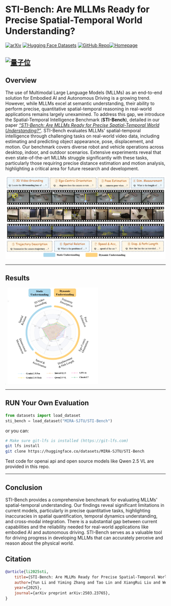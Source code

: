 # STI-Bench: Are MLLMs Ready for Precise Spatial-Temporal World Understanding?

[![arXiv](https://img.shields.io/badge/arXiv-2503.23765-b31b1b.svg)](https://arxiv.org/abs/2503.23765) [![Hugging Face Datasets](https://img.shields.io/badge/%F0%9F%A4%97%20Hugging%20Face-Dataset-blue)](https://huggingface.co/datasets/MIRA-SJTU/STI-Bench) [![GitHub Repo](https://img.shields.io/badge/GitHub-Code-lightgrey)](https://github.com/MIRA-SJTU/STI-Bench)[![Homepage](https://img.shields.io/badge/Homepage-STI--Bench-brightgreen)](https://mira-sjtu.github.io/STI-Bench.io/)

[![量子位](https://img.shields.io/badge/量子位-red)](https://mp.weixin.qq.com/s/yIRoyI1HbChLZv4GuvI7BQ)
---

## Overview

The use of Multimodal Large Language Models (MLLMs) as an end-to-end solution for Embodied AI and Autonomous Driving is a growing trend. However, while MLLMs excel at semantic understanding, their ability to perform precise, quantitative spatial-temporal reasoning in real-world applications remains largely unexamined. To address this gap, we introduce the Spatial-Temporal Intelligence Benchmark (**STI-Bench**), detailed in our paper [*“STI-Bench: Are MLLMs Ready for Precise Spatial-Temporal World Understanding?”*](https://arxiv.org/abs/2503.23765). STI-Bench evaluates MLLMs' spatial-temporal intelligence through challenging tasks on real-world video data, including estimating and predicting object appearance, pose, displacement, and motion. Our benchmark covers diverse robot and vehicle operations across desktop, indoor, and outdoor scenarios. Extensive experiments reveal that even state-of-the-art MLLMs struggle significantly with these tasks, particularly those requiring precise distance estimation and motion analysis, highlighting a critical area for future research and development.

![Cover Image](assets/images/cover.jpg)

---

## Results

<img src="assets/images/results.jpg" alt="Main Results Table" style="zoom: 2.55%;" /> <img src="assets/images/radar.jpg" alt="Radar Chart Results" style="zoom: 30%;" />

---
## RUN Your Own Evaluation

```python
from datasets import load_dataset
sti_bench = load_dataset("MIRA-SJTU/STI-Bench")
```
or you can:

```bash
# Make sure git-lfs is installed (https://git-lfs.com)
git lfs install
git clone https://huggingface.co/datasets/MIRA-SJTU/STI-Bench
```

Test code for openai api and open source models like Qwen 2.5 VL are provided in this repo.

---

## Conclusion

STI-Bench provides a comprehensive benchmark for evaluating MLLMs' spatial-temporal understanding. Our findings reveal significant limitations in current models, particularly in precise quantitative tasks, highlighting inaccuracies in spatial quantification, temporal dynamics understanding, and cross-modal integration. There is a substantial gap between current capabilities and the reliability needed for real-world applications like embodied AI and autonomous driving. STI-Bench serves as a valuable tool for driving progress in developing MLLMs that can accurately perceive and reason about the physical world.

## Citation

```bibtex
@article{li2025sti,
    title={STI-Bench: Are MLLMs Ready for Precise Spatial-Temporal World Understanding?}, 
    author={Yun Li and Yiming Zhang and Tao Lin and XiangRui Liu and Wenxiao Cai and Zheng Liu and Bo Zhao},
    year={2025},
    journal={arXiv preprint arXiv:2503.23765},
}
```
